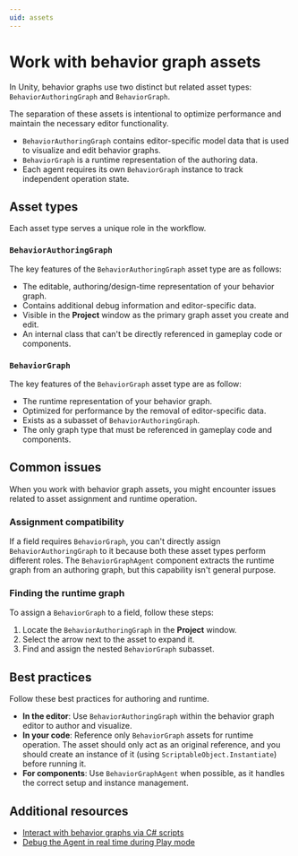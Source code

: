 ```yaml
---
uid: assets
---
```


# Work with behavior graph assets

In Unity, behavior graphs use two distinct but related asset types: `BehaviorAuthoringGraph` and `BehaviorGraph`.

The separation of these assets is intentional to optimize performance and maintain the necessary editor functionality.

* `BehaviorAuthoringGraph` contains editor-specific model data that is used to visualize and edit behavior graphs.
* `BehaviorGraph` is a runtime representation of the authoring data.
* Each agent requires its own `BehaviorGraph` instance to track independent operation state.

## Asset types

Each asset type serves a unique role in the workflow.

### `BehaviorAuthoringGraph`

The key features of the `BehaviorAuthoringGraph` asset type are as follows:

* The editable, authoring/design-time representation of your behavior graph.
* Contains additional debug information and editor-specific data.
* Visible in the **Project** window as the primary graph asset you create and edit.
* An internal class that can't be directly referenced in gameplay code or components.

### `BehaviorGraph`

The key features of the `BehaviorGraph` asset type are as follow:

* The runtime representation of your behavior graph.
* Optimized for performance by the removal of editor-specific data.
* Exists as a subasset of `BehaviorAuthoringGraph`.
* The only graph type that must be referenced in gameplay code and components.

## Common issues

When you work with behavior graph assets, you might encounter issues related to asset assignment and runtime operation.

### Assignment compatibility

If a field requires `BehaviorGraph`, you can't directly assign `BehaviorAuthoringGraph` to it because both these asset types perform different roles. The `BehaviorGraphAgent` component extracts the runtime graph from an authoring graph, but this capability isn't general purpose.

### Finding the runtime graph

To assign a `BehaviorGraph` to a field, follow these steps:

1. Locate the `BehaviorAuthoringGraph` in the **Project** window.
1. Select the arrow next to the asset to expand it.
1. Find and assign the nested `BehaviorGraph` subasset.

## Best practices

Follow these best practices for authoring and runtime.

* **In the editor**: Use `BehaviorAuthoringGraph` within the behavior graph editor to author and visualize.
* **In your code**: Reference only `BehaviorGraph` assets for runtime operation. The asset should only act as an original reference, and you should create an instance of it (using `ScriptableObject.Instantiate`) before running it.
* **For components**: Use `BehaviorGraphAgent` when possible, as it handles the correct setup and instance management.

## Additional resources

* [Interact with behavior graphs via C# scripts](bind-c.md)
* [Debug the Agent in real time during Play mode](debug.md)
